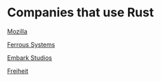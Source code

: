 # Companies that use Rust

[Mozilla]( https://www.mozilla.org/en-US/ )

[Ferrous Systems]( https://ferrous-systems.com/ )

[Embark Studios]( https://www.embark-studios.com/ )

[Freiheit]( https://freiheit.com/ )
